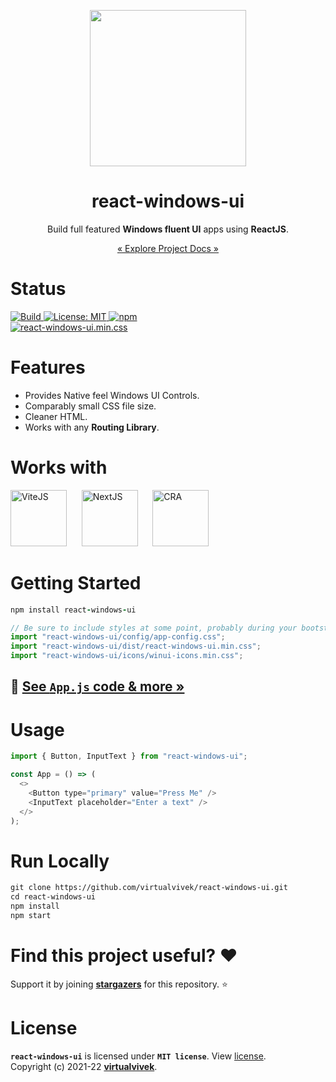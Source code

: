 <p align="center">     
	
  <img src="https://github.com/virtualvivek/react-windows-ui/blob/main/markdown/md_img_header.png" width="250" />
</p>
<h1 align="center">react-windows-ui</h1>

<p align="center">Build full featured <b>Windows fluent UI</b> apps using <b>ReactJS</b>.</p>
<p align="center"><a href="https://virtualvivek.github.io/react-windows-ui/" target="_blank">« Explore Project Docs »</a></p>

# Status
<p>
  <a href="https://virtualvivek.github.io/react-windows-ui/">
    <img src="https://img.shields.io/circleci/build/github/virtualvivek/react-windows-ui?style=flat-square&logo=circleci&token=6fe7637a17a269e8b002b11474d70c9d25c71f30" alt="Build" />
  </a>
  <a href="https://github.com/virtualvivek/react-windows-ui/blob/main/LICENSE">
    <img src="https://img.shields.io/badge/License-MIT-darklime.svg?style=flat-square&color=blue" alt="License: MIT" />
  </a>
	<a href="https://www.npmjs.com/package/react-windows-ui">
    <img src="https://img.shields.io/github/package-json/v/virtualvivek/react-windows-ui?style=flat-square&color=CB3837&logo=npm&logoColor=ffffff&label=npm"
      alt="npm" />
  </a>
	<br/>
  <a href="https://github.com/virtualvivek/react-windows-ui/tree/main/src/lib/dist">
    <img src="https://img.shields.io/github/size/virtualvivek/react-windows-ui/src/lib/dist/react-windows-ui.min.css?style=flat-square&color=1572B6&logo=css3&logoColor=ffffff&label=react-windows-ui.min.css" alt="react-windows-ui.min.css" />
  </a>
</p>

# Features
 - Provides Native feel Windows UI Controls.
 - Comparably small CSS file size.
 - Cleaner HTML.
 - Works with any <b>Routing Library</b>.

# Works with
<img src="https://github.com/virtualvivek/react-windows-ui/blob/main/markdown/support_vitejs.svg" width="90" title="ViteJS"/> &nbsp;&nbsp;&nbsp;&nbsp; <img src="https://github.com/virtualvivek/react-windows-ui/blob/main/markdown/support_nextjs.svg" width="90" title="NextJS"/> &nbsp;&nbsp;&nbsp;&nbsp; <img src="https://github.com/virtualvivek/react-windows-ui/blob/main/markdown/support_cra.svg" width="90" title="CRA"/>

# Getting Started
```ruby
npm install react-windows-ui
```
```js
// Be sure to include styles at some point, probably during your bootstraping
import "react-windows-ui/config/app-config.css";
import "react-windows-ui/dist/react-windows-ui.min.css";
import "react-windows-ui/icons/winui-icons.min.css";
```
## 🚀 [See `App.js` code & more »](https://virtualvivek.github.io/react-windows-ui/#/v4.2.2/getting_started)

# Usage
```js
import { Button, InputText } from "react-windows-ui";

const App = () => (
  <>
    <Button type="primary" value="Press Me" />
    <InputText placeholder="Enter a text" />
  </>
);
```

# Run Locally
```html
git clone https://github.com/virtualvivek/react-windows-ui.git
cd react-windows-ui
npm install
npm start
```

# Find this project useful? :heart:
Support it by joining [**stargazers**](https://github.com/virtualvivek/react-windows-ui/stargazers) for this repository. :star:

# License

**`react-windows-ui`** is licensed under **`MIT license`**. View [license](https://github.com/virtualvivek/react-windows-ui/blob/main/LICENSE).<br>
Copyright (c) 2021-22 [**virtualvivek**](https://github.com/virtualvivek).
